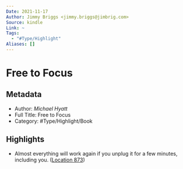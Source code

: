 ```yaml
---
Date: 2021-11-17
Author: Jimmy Briggs <jimmy.briggs@jimbrig.com>
Source: kindle
Link: ~
Tags:
  - "#Type/Highlight"
Aliases: []
---
```


# Free to Focus

## Metadata

* Author: *Michael Hyatt*
* Full Title: Free to Focus
* Category: #Type/Highlight/Book

## Highlights

* Almost everything will work again if you unplug it for a few minutes, including you. ([Location 873](https://readwise.io/to_kindle?action=open&asin=B07F3DM7C1&location=873))
